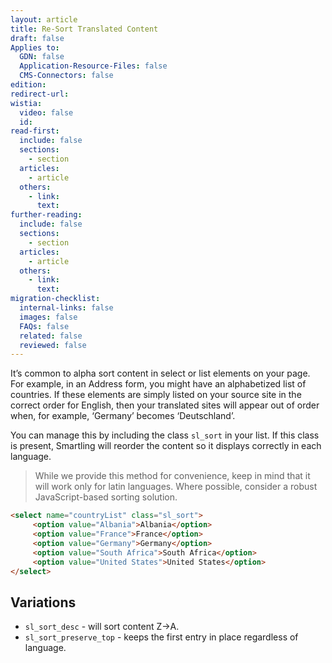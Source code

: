 ```yaml
---
layout: article
title: Re-Sort Translated Content
draft: false
Applies to:
  GDN: false
  Application-Resource-Files: false
  CMS-Connectors: false
edition:
redirect-url:
wistia:
  video: false
  id:
read-first:
  include: false
  sections:
    - section
  articles:
    - article
  others:
    - link:
      text:
further-reading:
  include: false
  sections:
    - section
  articles:
    - article
  others:
    - link:
      text:
migration-checklist:
  internal-links: false
  images: false
  FAQs: false
  related: false
  reviewed: false
---
```



It’s common to alpha sort content in select or list elements on your page. For example, in an Address form, you might have an alphabetized list of countries. If these elements are simply listed on your source site in the correct order for English, then your translated sites will appear out of order when, for example, ‘Germany’ becomes ‘Deutschland’.

You can manage this by including the class  `sl_sort` in your list. If this class is present, Smartling will reorder the content so it displays correctly in each language.

> While we provide this method for convenience, keep in mind that it will work only for latin languages. Where possible, consider a robust JavaScript-based sorting solution.

~~~html
<select name="countryList" class="sl_sort">
     <option value="Albania">Albania</option>
     <option value="France">France</option>
     <option value="Germany">Germany</option>
     <option value="South Africa">South Africa</option>
     <option value="United States">United States</option>
</select>
~~~

## Variations
* `sl_sort_desc` - will sort content Z->A.
* `sl_sort_preserve_top` - keeps the first entry in place regardless of language.
